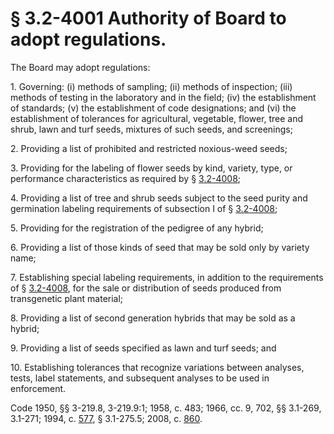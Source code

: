 # § 3.2-4001 Authority of Board to adopt regulations.

<p>The Board may adopt regulations:</p><p>1. Governing: (i) methods of sampling; (ii) methods of inspection; (iii) methods of testing in the laboratory and in the field; (iv) the establishment of standards; (v) the establishment of code designations; and (vi) the establishment of tolerances for agricultural, vegetable, flower, tree and shrub, lawn and turf seeds, mixtures of such seeds, and screenings;</p><p>2. Providing a list of prohibited and restricted noxious-weed seeds;</p><p>3. Providing for the labeling of flower seeds by kind, variety, type, or performance characteristics as required by § <a href='http://law.lis.virginia.gov/vacode/3.2-4008/'>3.2-4008</a>;</p><p>4. Providing a list of tree and shrub seeds subject to the seed purity and germination labeling requirements of subsection I of § <a href='http://law.lis.virginia.gov/vacode/3.2-4008/'>3.2-4008</a>;</p><p>5. Providing for the registration of the pedigree of any hybrid;</p><p>6. Providing a list of those kinds of seed that may be sold only by variety name;</p><p>7. Establishing special labeling requirements, in addition to the requirements of § <a href='http://law.lis.virginia.gov/vacode/3.2-4008/'>3.2-4008</a>, for the sale or distribution of seeds produced from transgenetic plant material;</p><p>8. Providing a list of second generation hybrids that may be sold as a hybrid;</p><p>9. Providing a list of seeds specified as lawn and turf seeds; and</p><p>10. Establishing tolerances that recognize variations between analyses, tests, label statements, and subsequent analyses to be used in enforcement.</p><p>Code 1950, §§ 3-219.8, 3-219.9:1; 1958, c. 483; 1966, cc. 9, 702, §§ 3.1-269, 3.1-271; 1994, c. <a href='http://lis.virginia.gov/cgi-bin/legp604.exe?941+ful+CHAP0577'>577</a>, § 3.1-275.5; 2008, c. <a href='http://lis.virginia.gov/cgi-bin/legp604.exe?081+ful+CHAP0860'>860</a>.</p>